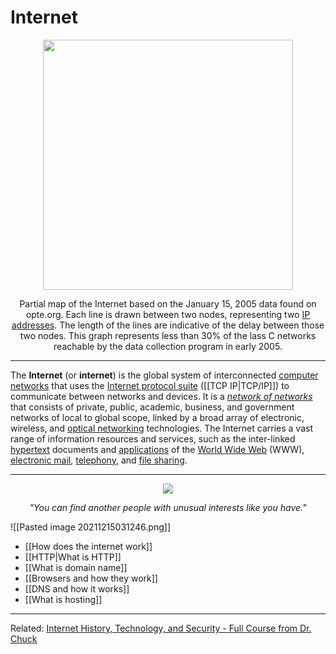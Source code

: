 # Internet
<center>
	<img height="400" src="https://upload.wikimedia.org/wikipedia/commons/thumb/3/3f/Internet_map_1024_-_transparent%2C_inverted.png/800px-Internet_map_1024_-_transparent%2C_inverted.png">
	<p>Partial map of the Internet based on the January 15, 2005 data found on opte.org. Each line is drawn between two nodes, representing two <a href="https://en.wikipedia.org/wiki/IP_address">IP addresses</a>. The length of the lines are indicative of the delay between those two nodes. This graph represents less than 30% of the lass C networks reachable by the data collection program in early 2005.</p>
</center>

---

The **Internet** (or **internet**) is the global system of interconnected [computer networks](https://en.wikipedia.org/wiki/Computer_network "Computer network") that uses the [Internet protocol suite](https://en.wikipedia.org/wiki/Internet_protocol_suite "Internet protocol suite") ([[TCP IP|TCP/IP]]) to communicate between networks and devices. It is a _[network of networks](https://en.wikipedia.org/wiki/Internetworking "Internetworking")_ that consists of private, public, academic, business, and government networks of local to global scope, linked by a broad array of electronic, wireless, and [optical networking](https://en.wikipedia.org/wiki/Optical_networking "Optical networking") technologies. The Internet carries a vast range of information resources and services, such as the inter-linked [hypertext](https://en.wikipedia.org/wiki/Hypertext "Hypertext") documents and [applications](https://en.wikipedia.org/wiki/Web_application "Web application") of the [World Wide Web](https://en.wikipedia.org/wiki/World_Wide_Web "World Wide Web") (WWW), [electronic mail](https://en.wikipedia.org/wiki/Email "Email"), [telephony](https://en.wikipedia.org/wiki/Internet_telephony "Internet telephony"), and [file sharing](https://en.wikipedia.org/wiki/File_sharing "File sharing").

---

<center>
	<a href="https://www.youtube.com/watch?v=gipL_CEw-fk">
		<img src="https://external-content.duckduckgo.com/iu/?u=https%3A%2F%2Ftse1.mm.bing.net%2Fth%3Fid%3DOIP.akWAIvn7iiOPAxbUGicAfQHaDR%26pid%3DApi&f=1" />
	</a>
	<p><i>"You can find another people with unusual interests like you have."</i></p>
</center>

![[Pasted image 20211215031246.png]]

- [[How does the internet work]]
- [[HTTP|What is HTTP]]
- [[What is domain name]]
- [[Browsers and how they work]]
- [[DNS and how it works]]
- [[What is hosting]]

---

Related: [Internet History, Technology, and Security - Full Course from Dr. Chuck](https://www.youtube.com/watch?v=47NRaBVxgVM)